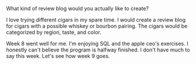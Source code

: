 What kind of review blog would you actually like to create?

I love trying different cigars in my spare time. I would create a review blog for cigars with a possible whiskey or bourbon pairing. 
The cigars would be categorized by region, taste, and color.

Week 8 went well for me. I'm enjoying SQL and the apple ceo's exercises. I honestly can't believe the program is halfway finished. I don't have much to say this week. Let's see how week 9 goes. 